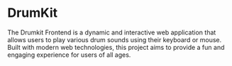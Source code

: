# DrumKit
The Drumkit Frontend is a dynamic and interactive web application that allows users to play various drum sounds using their keyboard or mouse. Built with modern web technologies, this project aims to provide a fun and engaging experience for users of all ages.
